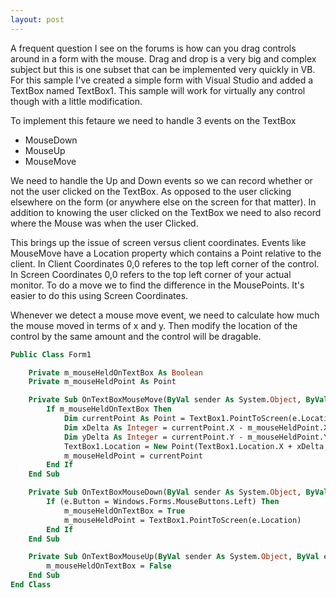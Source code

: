```yaml
---
layout: post
---
```

A frequent question I see on the forums is how can you drag controls around in a form with the mouse.  Drag and drop is a very big and complex subject but this is one subset that can be implemented very quickly in VB. For this sample I've created a simple form with Visual Studio and added a TextBox named TextBox1.  This sample will work for virtually any control though with a little modification.

To implement this fetaure we need to handle 3 events on the TextBox

* MouseDown 
* MouseUp 
* MouseMove

We need to handle the Up and Down events so we can record whether or not the user clicked on the TextBox.  As opposed to the user clicking elsewhere on the form (or anywhere else on the screen for that matter).  In addition to knowing the user clicked on the TextBox we need to also record where the Mouse was when the user Clicked.

This brings up the issue of screen versus client coordinates.  Events like MouseMove have a Location property which contains a Point relative to the client.  In Client Coordinates 0,0 referes to the top left corner of the control.  In Screen Coordinates 0,0 refers to the top left corner of your actual monitor.  To do a move we to find the difference in the MousePoints.  It's easier to do this using Screen Coordinates.

Whenever we detect a mouse move event, we need to calculate how much the mouse moved in terms of x and y.  Then modify the location of the control by the same amount and the control will be dragable.

    
``` vb
Public Class Form1

    Private m_mouseHeldOnTextBox As Boolean
    Private m_mouseHeldPoint As Point

    Private Sub OnTextBoxMouseMove(ByVal sender As System.Object, ByVal e As System.Windows.Forms.MouseEventArgs) Handles TextBox1.MouseMove
        If m_mouseHeldOnTextBox Then
            Dim currentPoint As Point = TextBox1.PointToScreen(e.Location)
            Dim xDelta As Integer = currentPoint.X - m_mouseHeldPoint.X
            Dim yDelta As Integer = currentPoint.Y - m_mouseHeldPoint.Y
            TextBox1.Location = New Point(TextBox1.Location.X + xDelta, TextBox1.Location.Y + yDelta)
            m_mouseHeldPoint = currentPoint
        End If
    End Sub

    Private Sub OnTextBoxMouseDown(ByVal sender As System.Object, ByVal e As System.Windows.Forms.MouseEventArgs) Handles TextBox1.MouseDown
        If (e.Button = Windows.Forms.MouseButtons.Left) Then
            m_mouseHeldOnTextBox = True
            m_mouseHeldPoint = TextBox1.PointToScreen(e.Location)
        End If
    End Sub

    Private Sub OnTextBoxMouseUp(ByVal sender As System.Object, ByVal e As System.Windows.Forms.MouseEventArgs) Handles TextBox1.MouseUp
        m_mouseHeldOnTextBox = False
    End Sub
End Class
```
    

